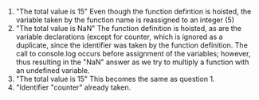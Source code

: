 1. "The total value is 15"
  Even though the function defintion is hoisted, the variable taken by the function name is reassigned to an integer (5)
2. "The total value is NaN"
  The function definition is hoisted, as are the variable declarations (except for counter, which is ignored as a duplicate, since 
  the identifier was taken by the function definition. The call to console.log occurs before assignment of the variables; however,
  thus resulting in the "NaN" answer as we try to multiply a function with an undefined variable.
3. "The total value is 15"
  This becomes the same as question 1.
4. "Identifier "counter" already taken.